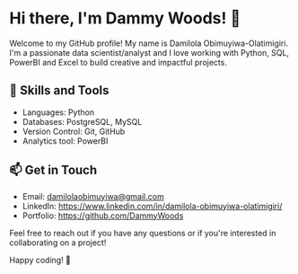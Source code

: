 # Hi there, I'm Dammy Woods! 👋

Welcome to my GitHub profile!
My name is Damilola Obimuyiwa-Olatimigiri. I'm a passionate data scientist/analyst and I love working with Python, SQL, PowerBI and Excel to build creative and impactful projects.

## 🚀 Skills and Tools

- Languages: Python
- Databases: PostgreSQL, MySQL
- Version Control: Git, GitHub
- Analytics tool: PowerBI

## 📫 Get in Touch

- Email: damilolaobimuyiwa@gmail.com
- LinkedIn: https://www.linkedin.com/in/damilola-obimuyiwa-olatimigiri/
- Portfolio: https://github.com/DammyWoods

Feel free to reach out if you have any questions or if you're interested in collaborating on a project!

Happy coding! 🎉
